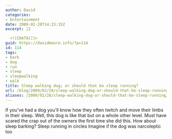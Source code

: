 ```yaml
---
author: David
categories:
- Entertainment
date: 2009-02-28T14:23:15Z
excerpt: |2

  <![CDATA[]]>
guid: https://davidmoore.info/?p=114
id: 114
tags:
- bark
- dog
- run
- sleep
- sleepwalking
- walk
title: Sleep walking dog; or should that be sleep running?
url: /blog/2009/02/28/sleep-walking-dog-or-should-that-be-sleep-running/
aliases: /2009/02/28/sleep-walking-dog-or-should-that-be-sleep-running/
---
```


If you've had a dog you'll know how they often twitch and move their limbs in their sleep. Well, this dog is like that but on a whole other level. Must have scared the crap out of the owners the first time she did this. How about sleep barking? Sleep running in circles Imagine if the dog was narcoleptic too
